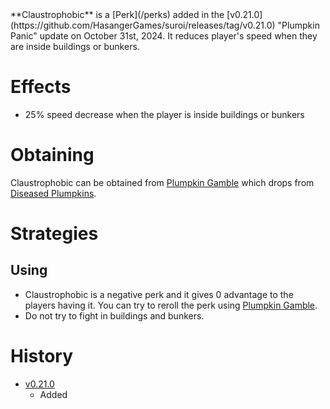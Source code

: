 <Stub/>
<Event/>
**Claustrophobic** is a [Perk](/perks) added in the [v0.21.0](https://github.com/HasangerGames/suroi/releases/tag/v0.21.0) "Plumpkin Panic" update on October 31st, 2024. It reduces player's speed when they are inside buildings or bunkers.

# Effects
- 25% speed decrease when the player is inside buildings or bunkers

# Obtaining
Claustrophobic can be obtained from [Plumpkin Gamble](/perks/lets_go_gambling) which drops from [Diseased Plumpkins](/obstacles/diseased_plumpkin).

# Strategies
## Using
- Claustrophobic is a negative perk and it gives 0 advantage to the players having it. You can try to reroll the perk using [Plumpkin Gamble](/perks/lets_go_gambling).
- Do not try to fight in buildings and bunkers.

# History
- [v0.21.0](https://github.com/HasangerGames/suroi/releases/tag/v0.20.0)
  - Added
